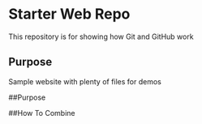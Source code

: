 # Starter Web Repo

This repository is for showing how Git and GitHub work

## Purpose

Sample website with plenty of files for demos

##Purpose

##How To Combine